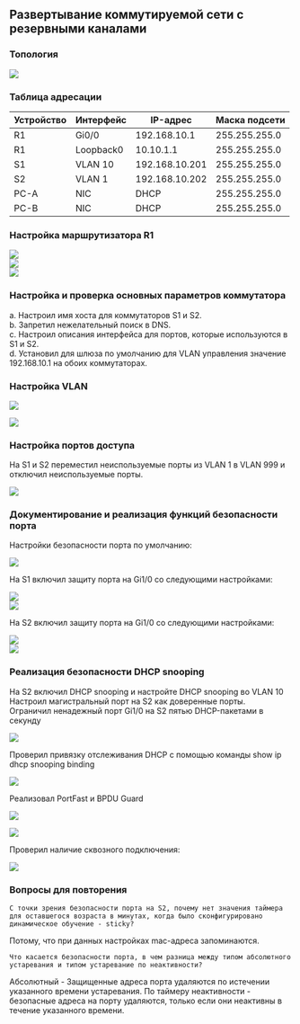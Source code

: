 ## Развертывание коммутируемой сети с резервными каналами  

### 	Топология
![](https://github.com/permakov/otus/blob/main/lab9/Schema.jpg)   

### 	Таблица адресации  

Устройство |	Интерфейс	| IP-адрес |	Маска подсети
---------- | ---------- | ------- |--------------
R1 |	Gi0/0 | 192.168.10.1 |	255.255.255.0
R1 |	Loopback0 | 10.10.1.1 |	255.255.255.0
S1 |	VLAN 10 | 192.168.10.201 |	255.255.255.0
S2 |	VLAN 1 |	192.168.10.202	| 255.255.255.0
PC-A |	NIC |	DHCP |	255.255.255.0
PC-B |	NIC |	DHCP|	255.255.255.0

### Настройка маршрутизатора R1

![](https://github.com/permakov/otus/blob/main/lab9/R1.jpg)  
![](https://github.com/permakov/otus/blob/main/lab9/R2.jpg)  
![](https://github.com/permakov/otus/blob/main/lab9/R1_br.jpg)  

### Настройка и проверка основных параметров коммутатора  

a.	Настроил имя хоста для коммутаторов S1 и S2.  
b.	Запретил нежелательный поиск в DNS.  
c.	Настроил описания интерфейса для портов, которые используются в S1 и S2.  
d.	Установил для шлюза по умолчанию для VLAN управления значение 192.168.10.1 на обоих коммутаторах.  

### Настройка VLAN

![](https://github.com/permakov/otus/blob/main/lab9/Trunk.jpg)  
  
![](https://github.com/permakov/otus/blob/main/lab9/Trunk_2.jpg)  


### Настройка портов доступа  

На S1 и S2 переместил неиспользуемые порты из VLAN 1 в VLAN 999 и отключил неиспользуемые порты.  

![](https://github.com/permakov/otus/blob/main/lab9/Port_status.jpg)  

### Документирование и реализация функций безопасности порта  
  
Настройки безопасности порта по умолчанию:  
  
![](https://github.com/permakov/otus/blob/main/lab9/Default_PS.jpg)  

На S1 включил защиту порта на Gi1/0 со следующими настройками:  
  
![](https://github.com/permakov/otus/blob/main/lab9/PS_S1.jpg)  
![](https://github.com/permakov/otus/blob/main/lab9/PS_S1_mac.jpg)  
  
  
На S2 включил защиту порта на Gi1/0 со следующими настройками:  
  
![](https://github.com/permakov/otus/blob/main/lab9/PS_S2.jpg)  
![](https://github.com/permakov/otus/blob/main/lab9/PS_S2_mac.jpg)  
  
### Реализация безопасности DHCP snooping  
  
На S2 включил DHCP snooping и настройте DHCP snooping во VLAN 10  
Настроил магистральный порт на S2 как доверенные порты.  
Ограничил ненадежный порт Gi1/0 на S2 пятью DHCP-пакетами в секунду
  
![](https://github.com/permakov/otus/blob/main/lab9/DHCP_snooping.jpg)  

Проверил привязку отслеживания DHCP с помощью команды show ip dhcp snooping binding  
  
![](https://github.com/permakov/otus/blob/main/lab9/DHCP_snooping_bind.jpg)  

Реализовал PortFast и BPDU Guard  

![](https://github.com/permakov/otus/blob/main/lab9/Spanning-S1.jpg)  

![](https://github.com/permakov/otus/blob/main/lab9/Spanning-S2.jpg)  

Проверил наличие сквозного ⁪подключения:   

![](https://github.com/permakov/otus/blob/main/lab9/ping.jpg)  

### Вопросы для повторения  
  
 	С точки зрения безопасности порта на S2, почему нет значения таймера для оставшегося возраста в минутах, когда было сконфигурировано динамическое обучение - sticky?
  Потому, что при данных настройках mac-адреса запоминаются.

	Что касается безопасности порта, в чем разница между типом абсолютного устаревания и типом устаревание по неактивности?
  Абсолютный - Защищенные адреса порта удаляются по истечении указанного времени устаревания.
  По таймеру неактивности - безопасные адреса на порту удаляются, только если они неактивны в течение указанного времени.

  

  


